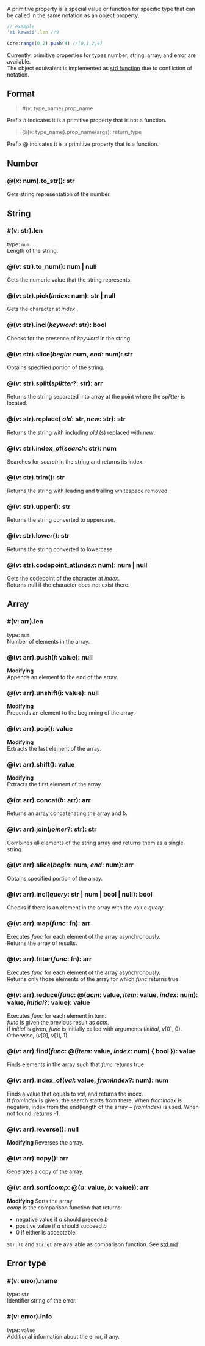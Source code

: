 A primitive property is a special value or function for specific type that can be called in the same notation as an object property.
```js
// example
'ai kawaii'.len //9

Core:range(0,2).push(4) //[0,1,2,4]
```
Currently, primitive properties for types number, string, array, and error are available.  
The object equivalent is implemented as [std function](std.md#-obj) due to confliction of notation.  

## Format
> #(_v_: type_name).prop_name

Prefix # indicates it is a primitive property that is not a function.  
> @(_v_: type_name).prop_name(args): return_type

Prefix @ indicates it is a primitive property that is a function.  

## Number
### @(_x_: num).to_str(): str
Gets string representation of the number. 


## String
### #(_v_: str).len
type: `num`  
Length of the string.  

### @(_v_: str).to_num(): num | null
Gets the numeric value that the string represents.  

### @(_v_: str).pick(_index_: num): str | null
Gets the character at _index_ .  

### @(_v_: str).incl(_keyword_: str): bool
Checks for the presence of _keyword_ in the string.  

### @(_v_: str).slice(_begin_: num, _end_: num): str
Obtains specified portion of the string.  

### @(_v_: str).split(_splitter_?: str): arr<str>
Returns the string separated into array at the point where the _splitter_ is located.  

### @(_v_: str).replace( _old_: str, _new_: str): str
Returns the string with including _old_ (s) replaced with _new_.  

### @(_v_: str).index_of(_search_: str): num
Searches for _search_ in the string and returns its index.  

### @(_v_: str).trim(): str
Returns the string with leading and trailing whitespace removed.  

### @(_v_: str).upper(): str
Returns the string converted to uppercase.  

### @(_v_: str).lower(): str
Returns the string converted to lowercase.  

### @(_v_: str).codepoint_at(_index_: num): num | null
Gets the codepoint of the character at _index_.  
Returns null if the character does not exist there.


## Array
### #(_v_: arr).len
type: `num`  
Number of elements in the array.  

### @(_v_: arr).push(_i_: value): null
**Modifying**  
Appends an element to the end of the array.  

### @(_v_: arr).unshift(i: value): null
**Modifying**  
Prepends an element to the beginning of the array.

### @(_v_: arr).pop(): value
**Modifying**  
Extracts the last element of the array.  

### @(_v_: arr).shift(): value
**Modifying**  
Extracts the first element of the array.  

### @(_a_: arr).concat(_b_: arr): arr
Returns an array concatenating the array and _b_.  

### @(_v_: arr<str>).join(_joiner_?: str): str
Combines all elements of the string array and returns them as a single string.  

### @(_v_: arr).slice(_begin_: num, _end_: num): arr
Obtains specified portion of the array.  

### @(_v_: arr).incl(_query_: str | num | bool | null): bool
Checks if there is an element in the array with the value _query_.  

### @(_v_: arr).map(_func_: fn): arr
Executes _func_ for each element of the array asynchronously.  
Returns the array of results.  

### @(_v_: arr).filter(_func_: fn): arr
Executes _func_ for each element of the array asynchronously.  
Returns only those elements of the array for which _func_ returns true.  

### @(_v_: arr).reduce(_func_: @(_acm_: value, _item_: value, _index_: num): value, _initial_?: value): value
Executes _func_ for each element in turn.  
_func_ is given the previous result as _acm_.  
if _initial_ is given, _func_ is initially called with arguments (_initial_, _v_\[0], 0).  
Otherwise, (_v_\[0], _v_\[1], 1).  

### @(_v_: arr).find(_func_: @(_item_: value, _index_: num) { bool }): value
Finds elements in the array such that _func_ returns true.  

### @(_v_: arr).index_of(_val_: value, _fromIndex_?: num): num
Finds a value that equals to _val_, and returns the index.  
If _fromIndex_ is given, the search starts from there.
When _fromIndex_ is negative, index from the end(length of the array + _fromIndex_) is used.
When not found, returns -1.

### @(_v_: arr).reverse(): null
**Modifying**
Reverses the array.  

### @(_v_: arr).copy(): arr
Generates a copy of the array.  

### @(_v_: arr).sort(_comp_: @(_a_: value, _b_: value)): arr
**Modifying**
Sorts the array.  
_comp_ is the comparison function that returns:
* negative value if _a_ should precede _b_
* positive value if _a_ should succeed _b_
* 0 if either is acceptable

`Str:lt` and `Str:gt` are available as comparison function. See [std.md](./std.md#-Str)

## Error type
### #(_v_: error).name
type: `str`  
Identifier string of the error.

### #(_v_: error).info
type: `value`  
Additional information about the error, if any.
